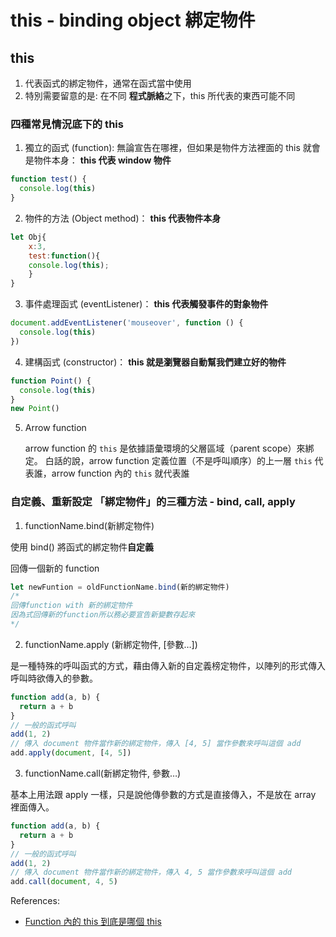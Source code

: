 # this - binding object 綁定物件

## this

1. 代表函式的綁定物件，通常在函式當中使用
2. 特別需要留意的是: 在不同 **程式脈絡**之下，this 所代表的東西可能不同

### 四種常見情況底下的 this

1. 獨立的函式 (function): 無論宣告在哪裡，但如果是物件方法裡面的 this 就會是物件本身： **this 代表 window 物件**

```jsx
function test() {
  console.log(this)
}
```

2. 物件的方法 (Object method)： **this 代表物件本身**

```jsx
let Obj{
    x:3,
    test:function(){
    console.log(this);
    }
}
```

3. 事件處理函式 (eventListener)： **this 代表觸發事件的對象物件**

```jsx
document.addEventListener('mouseover', function () {
  console.log(this)
})
```

4. 建構函式 (constructor)： **this 就是瀏覽器自動幫我們建立好的物件**

```jsx
function Point() {
  console.log(this)
}
new Point()
```

5. Arrow function

   arrow function 的 `this` 是依據語彙環境的父層區域（parent scope）來綁定。 白話的說，arrow function 定義位置（不是呼叫順序）的上一層 `this` 代表誰，arrow function 內的 `this` 就代表誰

### 自定義、重新設定 「綁定物件」的三種方法 - bind, call, apply

1. functionName.bind(新綁定物件)

使用 bind() 將函式的綁定物件**自定義**

回傳一個新的 function

```jsx
let newFuntion = oldFunctionName.bind(新的綁定物件)
/* 
回傳function with 新的綁定物件
因為式回傳新的function所以務必要宣告新變數存起來
*/
```

2. functionName.apply (新綁定物件, [參數…])

是一種特殊的呼叫函式的方式，藉由傳入新的自定義榜定物件，以陣列的形式傳入呼叫時欲傳入的參數。

```jsx
function add(a, b) {
  return a + b
}
// 一般的函式呼叫
add(1, 2)
// 傳入 document 物件當作新的綁定物件，傳入 [4, 5] 當作參數來呼叫這個 add
add.apply(document, [4, 5])
```

3. functionName.call(新綁定物件, 參數…)

基本上用法跟 apply 一樣，只是說他傳參數的方式是直接傳入，不是放在 array 裡面傳入。

```jsx
function add(a, b) {
  return a + b
}
// 一般的函式呼叫
add(1, 2)
// 傳入 document 物件當作新的綁定物件，傳入 4, 5 當作參數來呼叫這個 add
add.call(document, 4, 5)
```

References:

- [Function 內的 this 到底是哪個 this](https://www.spreered.com/arrow-function-this/)
